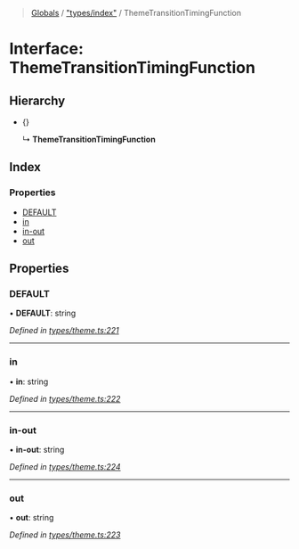 > [Globals](../README.md) / ["types/index"](../modules/_types_index_.md) / ThemeTransitionTimingFunction

# Interface: ThemeTransitionTimingFunction

## Hierarchy

* {}

  ↳ **ThemeTransitionTimingFunction**

## Index

### Properties

* [DEFAULT](_types_index_.themetransitiontimingfunction.md#default)
* [in](_types_index_.themetransitiontimingfunction.md#in)
* [in-out](_types_index_.themetransitiontimingfunction.md#in-out)
* [out](_types_index_.themetransitiontimingfunction.md#out)

## Properties

### DEFAULT

•  **DEFAULT**: string

*Defined in [types/theme.ts:221](https://github.com/kenoxa/beamwind/blob/main/packages/beamwind/src/types/theme.ts#L221)*

___

### in

•  **in**: string

*Defined in [types/theme.ts:222](https://github.com/kenoxa/beamwind/blob/main/packages/beamwind/src/types/theme.ts#L222)*

___

### in-out

•  **in-out**: string

*Defined in [types/theme.ts:224](https://github.com/kenoxa/beamwind/blob/main/packages/beamwind/src/types/theme.ts#L224)*

___

### out

•  **out**: string

*Defined in [types/theme.ts:223](https://github.com/kenoxa/beamwind/blob/main/packages/beamwind/src/types/theme.ts#L223)*
